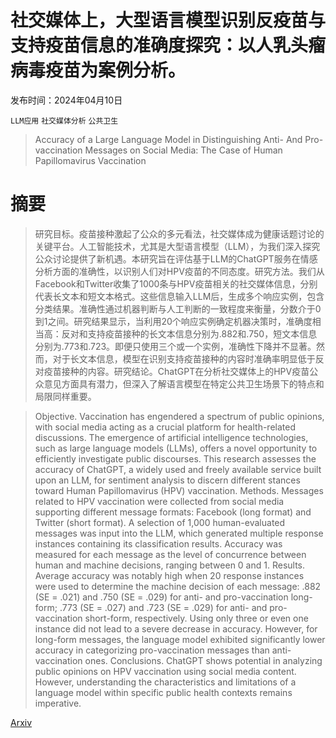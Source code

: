 # 社交媒体上，大型语言模型识别反疫苗与支持疫苗信息的准确度探究：以人乳头瘤病毒疫苗为案例分析。

发布时间：2024年04月10日

`LLM应用` `社交媒体分析` `公共卫生`

> Accuracy of a Large Language Model in Distinguishing Anti- And Pro-vaccination Messages on Social Media: The Case of Human Papillomavirus Vaccination

# 摘要

> 研究目标。疫苗接种激起了公众的多元看法，社交媒体成为健康话题讨论的关键平台。人工智能技术，尤其是大型语言模型（LLM），为我们深入探究公众讨论提供了新机遇。本研究旨在评估基于LLM的ChatGPT服务在情感分析方面的准确性，以识别人们对HPV疫苗的不同态度。研究方法。我们从Facebook和Twitter收集了1000条与HPV疫苗相关的社交媒体信息，分别代表长文本和短文本格式。这些信息输入LLM后，生成多个响应实例，包含分类结果。准确性通过机器判断与人工判断的一致程度来衡量，分数介于0到1之间。研究结果显示，当利用20个响应实例确定机器决策时，准确度相当高：反对和支持疫苗接种的长文本信息分别为.882和.750，短文本信息分别为.773和.723。即便只使用三个或一个实例，准确性下降并不显著。然而，对于长文本信息，模型在识别支持疫苗接种的内容时准确率明显低于反对疫苗接种的内容。研究结论。ChatGPT在分析社交媒体上的HPV疫苗公众意见方面具有潜力，但深入了解语言模型在特定公共卫生场景下的特点和局限同样重要。

> Objective. Vaccination has engendered a spectrum of public opinions, with social media acting as a crucial platform for health-related discussions. The emergence of artificial intelligence technologies, such as large language models (LLMs), offers a novel opportunity to efficiently investigate public discourses. This research assesses the accuracy of ChatGPT, a widely used and freely available service built upon an LLM, for sentiment analysis to discern different stances toward Human Papillomavirus (HPV) vaccination. Methods. Messages related to HPV vaccination were collected from social media supporting different message formats: Facebook (long format) and Twitter (short format). A selection of 1,000 human-evaluated messages was input into the LLM, which generated multiple response instances containing its classification results. Accuracy was measured for each message as the level of concurrence between human and machine decisions, ranging between 0 and 1. Results. Average accuracy was notably high when 20 response instances were used to determine the machine decision of each message: .882 (SE = .021) and .750 (SE = .029) for anti- and pro-vaccination long-form; .773 (SE = .027) and .723 (SE = .029) for anti- and pro-vaccination short-form, respectively. Using only three or even one instance did not lead to a severe decrease in accuracy. However, for long-form messages, the language model exhibited significantly lower accuracy in categorizing pro-vaccination messages than anti-vaccination ones. Conclusions. ChatGPT shows potential in analyzing public opinions on HPV vaccination using social media content. However, understanding the characteristics and limitations of a language model within specific public health contexts remains imperative.

[Arxiv](https://arxiv.org/abs/2404.06731)